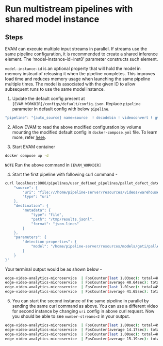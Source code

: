 # Run multistream pipelines with shared model instance

## Steps

EVAM can execute multiple input streams in parallel. If streams use the same pipeline configuration, it is recommended to create a shared inference element. The ‘model-instance-id=inst0’ parameter constructs such element. 

`model-instance-id` is an optional property that will hold the model in memory instead of releasing it when the pipeline completes. This improves load time and reduces memory usage when launching the same pipeline multiple times. The model is associated with the given ID to allow subsequent runs to use the same model instance.

1. Update the default config present at `[EVAM_WORKDIR]/configs/default/config.json`. Replace `pipeline` parameter in default config with below `pipeline`.

```sh
"pipeline": "{auto_source} name=source  ! decodebin ! videoconvert ! gvadetect name=detection model-instance-id=inst0 ! queue ! gvawatermark ! gvafpscounter ! gvametaconvert add-empty-results=true name=metaconvert ! gvametapublish name=destination ! appsink name=appsink",
```

2. Allow EVAM to read the above modified configuration by volume mounting the modified default config in `docker-compose.yml` file. To learn more, refer [here](../../../how-to-change-dlstreamer-pipeline.md).

3. Start EVAM container
```sh
docker compose up -d
```
`NOTE` Run the above command in `[EVAM_WORKDIR]`

4. Start the first pipeline with following curl command - 
```sh
curl localhost:8080/pipelines/user_defined_pipelines/pallet_defect_detection -X POST -H 'Content-Type: application/json' -d '{
    "source": {
        "uri": "file:///home/pipeline-server/resources/videos/warehouse.avi",
        "type": "uri"
    },
    "destination": {
        "metadata": {
            "type": "file",
            "path": "/tmp/results.jsonl",
            "format": "json-lines"
        }
    },
    "parameters": {
        "detection-properties": {
            "model": "/home/pipeline-server/resources/models/geti/pallet_defect_detection/deployment/Detection/model/model.xml"
        }
    }
}'
```

Your terminal output would be as shown below - 
```sh
edge-video-analytics-microservice  | FpsCounter(last 1.03sec): total=48.57 fps, number-streams=1, per-stream=48.57 fps
edge-video-analytics-microservice  | FpsCounter(average 40.64sec): total=50.47 fps, number-streams=1, per-stream=50.47 fps
edge-video-analytics-microservice  | FpsCounter(last 1.01sec): total=49.55 fps, number-streams=1, per-stream=49.55 fps
edge-video-analytics-microservice  | FpsCounter(average 41.65sec): total=50.45 fps, number-streams=1, per-stream=50.45 fps
```

5. You can start the second instance of the same pipeline in parallel by sending the same curl command as above. You can use a different video for second instance by changing `uri` config in above curl request. Now you should be able to see `number-streams=2` in your output.

```sh
edge-video-analytics-microservice  | FpsCounter(last 1.00sec): total=49.97 fps, number-streams=2, per-stream=24.98 fps (23.98, 25.98)
edge-video-analytics-microservice  | FpsCounter(average 14.17sec): total=49.25 fps, number-streams=2, per-stream=24.63 fps (23.50, 25.75)
edge-video-analytics-microservice  | FpsCounter(last 1.00sec): total=48.98 fps, number-streams=2, per-stream=24.49 fps (24.99, 23.99)
edge-video-analytics-microservice  | FpsCounter(average 15.19sec): total=49.24 fps, number-streams=2, per-stream=24.62 fps (23.57, 25.68)
```